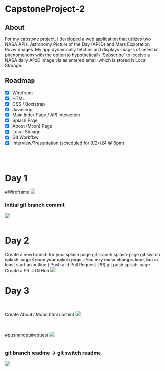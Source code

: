 # CapstoneProject-2

## About
For my capstone project, I developed a web application that utilizes two NASA APIs, Astronomy Picture of the Day (APoD) and Mars Exploration Rover images. My app dynamically fetches and displays images of celestial phenomenons with the option to hypothetically 'Subscribe' to receive a NASA daily APoD image via an entered email, which is stored in Local Storage.

## Roadmap

- [x] Wireframe
- [x] HTML
- [x] CSS / Bootstrap
- [x] Javascript
- [x] Main Index Page / API Interaction
- [x] Splash Page
- [x] About (Moon) Page
- [x] Local Storage
- [x] Git Workflow
- [x] Interview/Presentation (scheduled for 9/24/24 @ 6pm)
<br>
<br>
<h1>Day 1</h1>
#Wireframe

<img src ="https://github.com/user-attachments/assets/71a4061a-3939-44c8-9773-4a89b4d16e07">
<br>

<h3>Initial git branch commit</h3>
<img src ="https://github.com/user-attachments/assets/e82f9e68-6e56-4a73-89a6-3785b197c604">
<br>
<br>
<h1>Day 2</h1>
Create a new branch for your splash page
git branch splash-page
git switch splash-page
Create your splash page. (You may make changes later, but at least start an outline.)
Push and Pull Request (PR)
git push splash-page
Create a PR in GitHub
<img src="https://github.com/user-attachments/assets/ebe7acc5-c910-428c-aefb-1ccb0cc73582">
<h1>Day 3</h1>
<br>

Create About / Moon.html content
<img src="https://github.com/user-attachments/assets/90cf39e4-27ca-48fe-b233-28753e9fc7f5">

<br>
<br>
#pushandpullrequest
<img src ="https://github.com/user-attachments/assets/28a0ba1e-504b-4a62-8c96-d99942ace787">
<br>
<br>

<h3>git branch readme -> git switch readme</h3>
<img src = "https://github.com/user-attachments/assets/cb98b6ae-162b-468c-b212-020b52fea40a">
